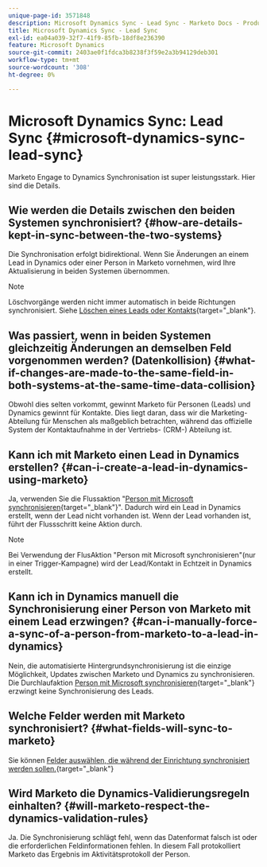 ```yaml
---
unique-page-id: 3571848
description: Microsoft Dynamics Sync - Lead Sync - Marketo Docs - Produktdokumentation
title: Microsoft Dynamics Sync - Lead Sync
exl-id: ea04a039-32f7-41f9-85fb-18df8e236390
feature: Microsoft Dynamics
source-git-commit: 2403ae0f1fdca3b8238f3f59e2a3b94129deb301
workflow-type: tm+mt
source-wordcount: '308'
ht-degree: 0%

---
```


# Microsoft Dynamics Sync: Lead Sync {#microsoft-dynamics-sync-lead-sync}

Marketo Engage to Dynamics Synchronisation ist super leistungsstark. Hier sind die Details.

## Wie werden die Details zwischen den beiden Systemen synchronisiert? {#how-are-details-kept-in-sync-between-the-two-systems}

Die Synchronisation erfolgt bidirektional. Wenn Sie Änderungen an einem Lead in Dynamics oder einer Person in Marketo vornehmen, wird Ihre Aktualisierung in beiden Systemen übernommen.

>[!NOTE]
>
>Löschvorgänge werden nicht immer automatisch in beide Richtungen synchronisiert. Siehe [Löschen eines Leads oder Kontakts](/help/marketo/product-docs/crm-sync/microsoft-dynamics-sync/deleting-a-lead-or-contact.md){target="_blank"}.

## Was passiert, wenn in beiden Systemen gleichzeitig Änderungen an demselben Feld vorgenommen werden? (Datenkollision) {#what-if-changes-are-made-to-the-same-field-in-both-systems-at-the-same-time-data-collision}

Obwohl dies selten vorkommt, gewinnt Marketo für Personen (Leads) und Dynamics gewinnt für Kontakte. Dies liegt daran, dass wir die Marketing-Abteilung für Menschen als maßgeblich betrachten, während das offizielle System der Kontaktaufnahme in der Vertriebs- (CRM-) Abteilung ist.

## Kann ich mit Marketo einen Lead in Dynamics erstellen? {#can-i-create-a-lead-in-dynamics-using-marketo}

Ja, verwenden Sie die Flussaktion &quot;[Person mit Microsoft synchronisieren](/help/marketo/product-docs/core-marketo-concepts/smart-campaigns/microsoft-dynamics-flow-actions/sync-person-to-microsoft.md){target="_blank"}&quot;. Dadurch wird ein Lead in Dynamics erstellt, wenn der Lead nicht vorhanden ist. Wenn der Lead vorhanden ist, führt der Flussschritt keine Aktion durch.

>[!NOTE]
>
>Bei Verwendung der FlusAktion &quot;Person mit Microsoft synchronisieren&quot;(nur in einer Trigger-Kampagne) wird der Lead/Kontakt in Echtzeit in Dynamics erstellt.

## Kann ich in Dynamics manuell die Synchronisierung einer Person von Marketo mit einem Lead erzwingen? {#can-i-manually-force-a-sync-of-a-person-from-marketo-to-a-lead-in-dynamics}

Nein, die automatisierte Hintergrundsynchronisierung ist die einzige Möglichkeit, Updates zwischen Marketo und Dynamics zu synchronisieren. Die Durchlaufaktion [Person mit Microsoft synchronisieren](/help/marketo/product-docs/core-marketo-concepts/smart-campaigns/microsoft-dynamics-flow-actions/sync-person-to-microsoft.md){target="_blank"} erzwingt keine Synchronisierung des Leads.

## Welche Felder werden mit Marketo synchronisiert? {#what-fields-will-sync-to-marketo}

Sie können [ Felder auswählen, die während der Einrichtung synchronisiert werden sollen.](/help/marketo/product-docs/crm-sync/microsoft-dynamics-sync/sync-setup/microsoft-dynamics-365-with-ropc-connection/step-4-of-4-connect.md#select-fields-to-sync){target="_blank"}

## Wird Marketo die Dynamics-Validierungsregeln einhalten? {#will-marketo-respect-the-dynamics-validation-rules}

Ja. Die Synchronisierung schlägt fehl, wenn das Datenformat falsch ist oder die erforderlichen Feldinformationen fehlen. In diesem Fall protokolliert Marketo das Ergebnis im Aktivitätsprotokoll der Person.
